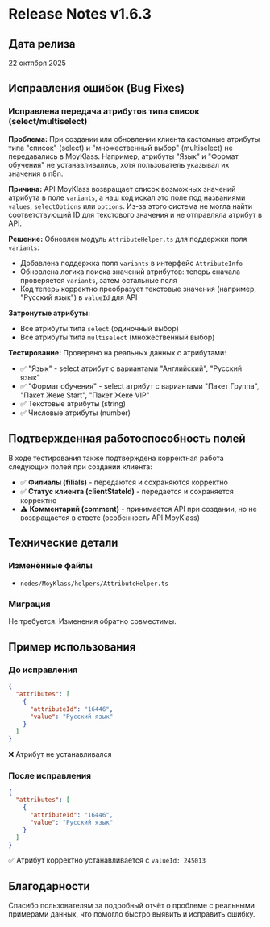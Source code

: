 # Release Notes v1.6.3

## Дата релиза
22 октября 2025

## Исправления ошибок (Bug Fixes)

### Исправлена передача атрибутов типа список (select/multiselect)

**Проблема:**
При создании или обновлении клиента кастомные атрибуты типа "список" (select) и "множественный выбор" (multiselect) не передавались в MoyKlass. Например, атрибуты "Язык" и "Формат обучения" не устанавливались, хотя пользователь указывал их значения в n8n.

**Причина:**
API MoyKlass возвращает список возможных значений атрибута в поле `variants`, а наш код искал это поле под названиями `values`, `selectOptions` или `options`. Из-за этого система не могла найти соответствующий ID для текстового значения и не отправляла атрибут в API.

**Решение:**
Обновлен модуль `AttributeHelper.ts` для поддержки поля `variants`:
- Добавлена поддержка поля `variants` в интерфейс `AttributeInfo`
- Обновлена логика поиска значений атрибутов: теперь сначала проверяется `variants`, затем остальные поля
- Код теперь корректно преобразует текстовые значения (например, "Русский язык") в `valueId` для API

**Затронутые атрибуты:**
- Все атрибуты типа `select` (одиночный выбор)
- Все атрибуты типа `multiselect` (множественный выбор)

**Тестирование:**
Проверено на реальных данных с атрибутами:
- ✅ "Язык" - select атрибут с вариантами "Английский", "Русский язык"
- ✅ "Формат обучения" - select атрибут с вариантами "Пакет Группа", "Пакет Жеке Start", "Пакет Жеке VIP"
- ✅ Текстовые атрибуты (string)
- ✅ Числовые атрибуты (number)

## Подтвержденная работоспособность полей

В ходе тестирования также подтверждена корректная работа следующих полей при создании клиента:
- ✅ **Филиалы (filials)** - передаются и сохраняются корректно
- ✅ **Статус клиента (clientStateId)** - передается и сохраняется корректно
- ⚠️ **Комментарий (comment)** - принимается API при создании, но не возвращается в ответе (особенность API MoyKlass)

## Технические детали

### Изменённые файлы
- `nodes/MoyKlass/helpers/AttributeHelper.ts`

### Миграция
Не требуется. Изменения обратно совместимы.

## Пример использования

### До исправления
```json
{
  "attributes": [
    {
      "attributeId": "16446",
      "value": "Русский язык"
    }
  ]
}
```
❌ Атрибут не устанавливался

### После исправления
```json
{
  "attributes": [
    {
      "attributeId": "16446",
      "value": "Русский язык"
    }
  ]
}
```
✅ Атрибут корректно устанавливается с `valueId: 245013`

## Благодарности
Спасибо пользователям за подробный отчёт о проблеме с реальными примерами данных, что помогло быстро выявить и исправить ошибку.


